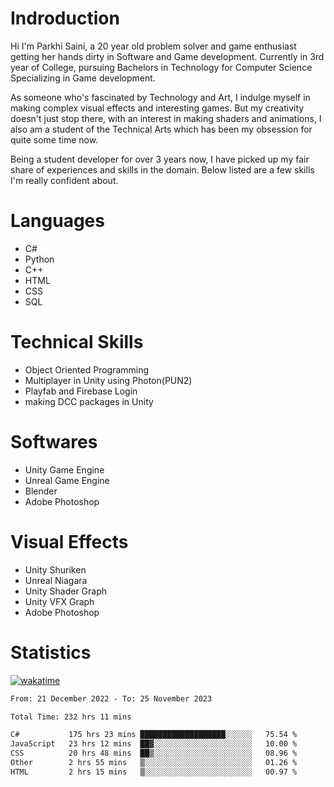 # Indroduction
Hi I'm Parkhi Saini, a 20 year old problem solver and game enthusiast getting her hands dirty in Software and Game development. Currently in 3rd year of College, pursuing Bachelors in Technology for Computer Science Specializing in Game development.

As someone who's fascinated by Technology and Art, I indulge myself in making complex visual effects and interesting games. But my creativity doesn't just stop there, with an interest in making shaders and animations, I also am a student of the Technical Arts which has been my obsession for quite some time now.

Being a student developer for over 3 years now, I have picked up my fair share of experiences and skills in the domain. Below listed are a few skills I'm really confident about.

# Languages

- C#
- Python 
- C++
- HTML 
- CSS
- SQL

# Technical Skills
- Object Oriented Programming
- Multiplayer in Unity using Photon(PUN2)
- Playfab and Firebase Login
- making DCC packages in Unity

# Softwares

- Unity Game Engine
- Unreal Game Engine
- Blender
- Adobe Photoshop

# Visual Effects

- Unity Shuriken
- Unreal Niagara
- Unity Shader Graph
- Unity VFX Graph
- Adobe Photoshop

# Statistics
[![wakatime](https://wakatime.com/badge/user/659f56cf-9635-4f70-9140-7dbdc934cfec.svg)](https://wakatime.com/@659f56cf-9635-4f70-9140-7dbdc934cfec)
<!--START_SECTION:waka-->

```txt
From: 21 December 2022 - To: 25 November 2023

Total Time: 232 hrs 11 mins

C#           175 hrs 23 mins ███████████████████░░░░░░   75.54 %
JavaScript   23 hrs 12 mins  ██▓░░░░░░░░░░░░░░░░░░░░░░   10.00 %
CSS          20 hrs 48 mins  ██▒░░░░░░░░░░░░░░░░░░░░░░   08.96 %
Other        2 hrs 55 mins   ▒░░░░░░░░░░░░░░░░░░░░░░░░   01.26 %
HTML         2 hrs 15 mins   ▒░░░░░░░░░░░░░░░░░░░░░░░░   00.97 %
```

<!--END_SECTION:waka-->











